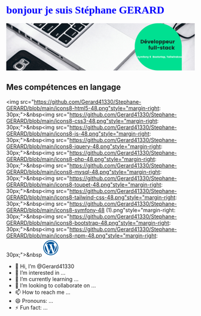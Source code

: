 # <span style="color:blue; font-family:verdana;">bonjour je suis Stéphane GERARD</span>
<img src="https://github.com/Gerard41330/Stephane-GERARD/blob/main/Developpeur-full-stack.png">


## Mes compétences en langage 
<img src="https://github.com/Gerard41330/Stephane-GERARD/blob/main/icons8-html5-48.png"style="margin-right: 30px;">&nbsp<img src="https://github.com/Gerard41330/Stephane-GERARD/blob/main/icons8-css3-48.png"style="margin-right: 30px;">&nbsp<img src="https://github.com/Gerard41330/Stephane-GERARD/blob/main/icons8-js-48.png"style="margin-right: 30px;">&nbsp<img src="https://github.com/Gerard41330/Stephane-GERARD/blob/main/icons8-jquery-48.png"style="margin-right: 30px;">&nbsp<img src="https://github.com/Gerard41330/Stephane-GERARD/blob/main/icons8-php-48.png"style="margin-right: 30px;">&nbsp<img src="https://github.com/Gerard41330/Stephane-GERARD/blob/main/icons8-mysql-48.png"style="margin-right: 30px;">&nbsp<img src="https://github.com/Gerard41330/Stephane-GERARD/blob/main/icons8-toupet-48.png"style="margin-right: 30px;">&nbsp<img src="https://github.com/Gerard41330/Stephane-GERARD/blob/main/icons8-tailwind-css-48.png"style="margin-right: 30px;">&nbsp<img src="https://github.com/Gerard41330/Stephane-GERARD/blob/main/icons8-symfony-48 (1).png"style="margin-right: 30px;">&nbsp<img src="https://github.com/Gerard41330/Stephane-GERARD/blob/main/icons8-bootstrap-48.png"style="margin-right: 30px;">&nbsp<img src="https://github.com/Gerard41330/Stephane-GERARD/blob/main/icons8-npm-48.png"style="margin-right: 30px;">&nbsp<img src="https://github.com/Gerard41330/Stephane-GERARD/blob/main/icons8-wordpress-48.png">
- 👋 Hi, I’m @Gerard41330
- 👀 I’m interested in ...
- 🌱 I’m currently learning ...
- 💞️ I’m looking to collaborate on ...
- 📫 How to reach me ...
- 😄 Pronouns: ...
- ⚡ Fun fact: ...

<!---
Gerard41330/Gerard41330 is a ✨ special ✨ repository because its `README.md` (this file) appears on your GitHub profile.
You can click the Preview link to take a look at your changes.
--->
